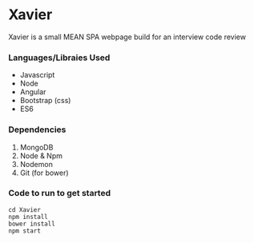# Xavier

Xavier is a small MEAN SPA webpage build for an interview code review

### Languages/Libraies Used
* Javascript
* Node
* Angular
* Bootstrap (css)
* ES6

### Dependencies
1. MongoDB
2. Node & Npm
3. Nodemon
4. Git (for bower)

### Code to run to get started
```
cd Xavier
npm install
bower install
npm start
```
